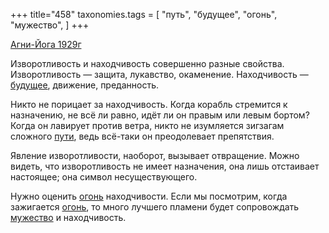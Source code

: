+++
title="458"
taxonomies.tags = [
 "путь",
 "будущее",
 "огонь",
 "мужество",
]
+++

[Агни-Йога 1929г](/agni/1929)

Изворотливость и находчивость совершенно разные свойства. Изворотливость — защита, лукавство, окаменение. Находчивость — [будущее](/tags/будущее), движение, преданность.   

Никто не порицает за находчивость. Когда корабль стремится к назначению, не всё ли равно, идёт ли он правым или левым бортом? Когда он лавирует против ветра, никто не изумляется зигзагам сложного [пути](/tags/путь), ведь всё-таки он преодолевает препятствия.   

Явление изворотливости, наоборот, вызывает отвращение. Можно видеть, что изворотливость не имеет назначения, она лишь отстаивает настоящее; она символ несуществующего.   

Нужно оценить [огонь](/tags/огонь) находчивости. Если мы посмотрим, когда зажигается [огонь](/tags/огонь), то много лучшего пламени будет сопровождать [мужество](/tags/мужество) и находчивость.